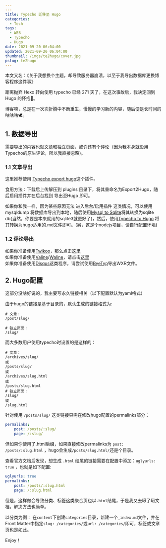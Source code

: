 ```yaml
---
---
title: Typecho 迁移至 Hugo
categories:
  - Tech
tags:
  - WEB
  - Typecho
  - Hugo
date: 2021-09-20 06:04:00
updated: 2021-09-20 06:04:00
thumbnail: /imgs/te2hugo/cover.jpg
pslug: te2hugo
---
```

本文又名：《关于我想换个主题，却导致服务器崩溃，以至于我导出数据库更换博客程序这件事》

<!--more-->

距离抛弃 Hexo 转向使用 typecho 已经 271 天了，在这次事故后，我决定回到 Hugo 的怀抱🤣。

博客嘛，总是在一次次折腾中不断重生，慢慢的学习新的内容，随后便是长时间的咕咕咕🕊。

## 1. 数据导出

需要导出的内容也就文章和独立页面，或许还有个评论（因为我本身就没用Typecho的原生评论，所以我直接忽略)。

### 1.1 文章导出

这里推荐使用 [Typecho export hugo](https://github.com/lizheming/typecho-export-hugo/)这个插件。

食用方法：下载后上传解压到 plugins 目录下，将其重命名为Export2Hugo，随后启用插件并在后台找到 导出至Hugo 即可。

如果你和我一样，因为某些原因无法 进入后台/启用插件 这类情况，可以使用 mysqldump 将数据库导出到本地，随后使用[Mysql to Sqlite](https://github.com/dumblob/mysql2sqlite)将其转换为sqlite db(当然，你要是本来就用的sqlite3就更好了)，然后，使用[Typecho to Hugo](https://github.com/gucheen/typecho2hugo) 将其转换为hugo适用的.md文件即可。(另，这是个nodejs项目，请自行配置环境)

### 1.2 评论导出

如果你准备使用[Twikoo](https://twikoo.js.org/)，那么点击[这里](https://github.com/Android-KitKat/twikoo-import-tools-typecho)  
如果你准备使用[Valine](https://valine.js.org/)/[Waline](https://Waline.js.org/)，请点击[这里](https://github.com/lizheming/typecho-export-valine)  
如果你准备使用[Disqus](https://disqus.com/)这类程序，请尝试使用[ByeTyp](https://github.com/ibadboy-net/ByeTyp/)导出WXR文件。

## 2. Hugo配置

这部分没啥好说的，我主要写永久链接相关（以下配置默认为yaml格式）

由于hugo的链接是基于目录的，默认生成的链接格式为:

```
# 文章：
/post/slug/

# 独立页面：
/slug/
```

而大多数用户使用typecho时设置的是这样的：
```
# 文章：
/archives/slug/
或
/posts/slug/
或
/archives/slug.html
或
/posts/slug.html
# 独立页面：
/slug/
或
/slug.html
```

针对使用 `/posts/slug/` 这类链接只需在修改hugo配置的permalinks部分：
```yaml
permalinks:
    post: /posts/:slug/
    page: /:slug/
```
但如果你使用了.html后缀，如果直接修改permalinks为 `post: /posts/:slug.html` ，hugo会生成`/posts/slug.html/`还是个目录。

查看官方文档后发现，想生成 `.html` 结尾的链接需要在配置中添加：`uglyurls: true` ，也就是如下配置:
```yaml
uglyurls: true
permalinks:
    post: /posts/:slug.html
    page: /:slug.html
```

但是，这样做会导致分类、标签这类聚合页也以`.html`结尾，于是我又去瞅了瞅文档，解决方法也简单。

以分类为例：
在`content`下创建`categories`目录，新建一个`_index.md`文件，并在Front Matter中指定`slug: /categories/`或`url: /categories/`即可，标签或文章页也是如此。

Enjoy！